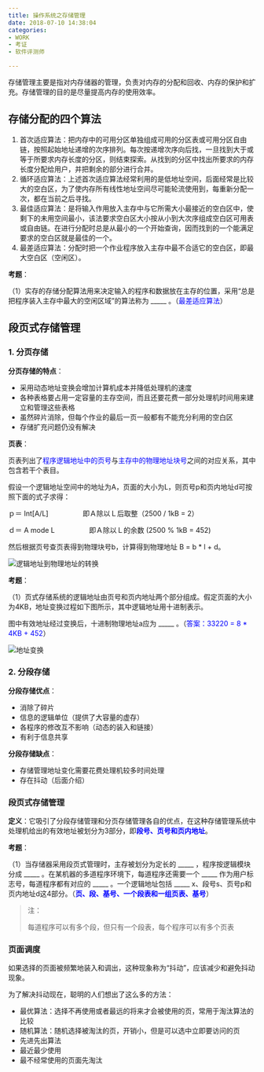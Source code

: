 ```yaml
---
title: 操作系统之存储管理
date: 2018-07-10 14:38:04
categories: 
- WORK
- 考证
- 软件评测师

---
```


存储管理主要是指对内存储器的管理，负责对内存的分配和回收、内存的保护和扩充。存储管理的目的是尽量提高内存的使用效率。

## 存储分配的四个算法

1. 首次适应算法：把内存中的可用分区单独组成可用的分区表或可用分区自由链，按照起始地址递增的次序排列。每次按递增次序向后找，一旦找到大于或等于所要求内存长度的分区，则结束探索。从找到的分区中找出所要求的内存长度分配给用户，并把剩余的部分进行合并。
2. 循环适应算法：上述首次适应算法经常利用的是低地址空间，后面经常是比较大的空白区，为了使内存所有线性地址空间尽可能轮流使用到，每重新分配一次，都在当前之后寻找。
3. 最佳适应算法：是将输入作用放入主存中与它所需大小最接近的空白区中，使剩下的未用空间最小，该法要求空白区大小按从小到大次序组成空白区可用表或自由链。在进行分配时总是从最小的一个开始查询，因而找到的一个能满足要求的空白区就是最佳的一个。
4. 最差适应算法：分配时把一个作业程序放入主存中最不合适它的空白区，即最大空白区（空闲区）。

**考题**：

（1）实存的存储分配算法用来决定输入的程序和数据放在主存的位置，采用“总是把程序装入主存中最大的空闲区域”的算法称为 \_\_\_\_\_ 。（<font color=blue>最差适应算法</font>）

## 段页式存储管理

### 1. 分页存储
**分页存储的特点**：

* 采用动态地址变换会增加计算机成本并降低处理机的速度
* 各种表格要占用一定容量的主存空间，而且还要花费一部分处理机时间用来建立和管理这些表格
* 虽然碎片消除，但每个作业的最后一页一般都有不能充分利用的空白区
* 存储扩充问题仍没有解决

**页表**：

页表列出了<font color=blue>程序逻辑地址中的页号</font>与<font color=blue>主存中的物理地址块号</font>之间的对应关系，其中包含若干个表目。

假设一个逻辑地址空间中的地址为A，页面的大小为L，则页号p和页内地址d可按照下面的式子求得：

ｐ＝ Int[A/L]　　　　　即Ａ除以Ｌ后取整（2500 / 1kB = 2）

ｄ＝ A mode L　　　　　即Ａ除以Ｌ的余数 (2500 % 1kB = 452)

然后根据页号查页表得到物理块号b，计算得到物理地址 B = b * l + d。

![逻辑地址到物理地址的转换](http://pic.yuti.site/address.jpg)

**考题**：

（1）页式存储系统的逻辑地址由页号和页内地址两个部分组成。假定页面的大小为4KB，地址变换过程如下图所示，其中逻辑地址用十进制表示。

图中有效地址经过变换后，十进制物理地址a应为 \_\_\_\_\_ 。（<font color=blue>答案：33220 = 8 * 4KB + 452</font>）

![地址变换](http://pic.yuti.site/A.jpg)

### 2. 分段存储

**分段存储优点**：

* 消除了碎片
* 信息的逻辑单位（提供了大容量的虚存）
* 各程序的修改互不影响（动态的装入和链接）
* 有利于信息共享

**分段存储缺点**：
* 存储管理地址变化需要花费处理机较多时间处理
* 存在抖动（后面介绍）


### 段页式存储管理

**定义**：它吸引了分段存储管理和分页存储管理各自的优点，在这种存储管理系统中处理机给出的有效地址被划分为3部分，即<font color=blue>**段号、页号和页内地址**</font>。

**考题**：

（1）当存储器采用段页式管理时，主存被划分为定长的 \_\_\_\_\_ ，程序按逻辑模块分成 \_\_\_\_\_ 。在某机器的多道程序环境下，每道程序还需要一个 \_\_\_\_\_ 作为用户标志号，每道程序都有对应的 \_\_\_\_\_ 。一个逻辑地址包括 \_\_\_\_\_ x、段号s、页号p和页内地址d这4部分。（<font color=blue>**页、段、基号、一个段表和一组页表、基号**</font>）

> 注：
> 
> 每道程序可以有多个段，但只有一个段表，每个程序可以有多个页表


### 页面调度

如果选择的页面被频繁地装入和调出，这种现象称为“抖动”，应该减少和避免抖动现象。

为了解决抖动现在，聪明的人们想出了这么多的方法：

* 最优算法：选择不再使用或者最远的将来才会被使用的页，常用于淘汰算法的比较
* 随机算法：随机选择被淘汰的页，开销小，但是可以选中立即要访问的页
* 先进先出算法
* 最近最少使用
* 最不经常使用的页面先淘汰 



